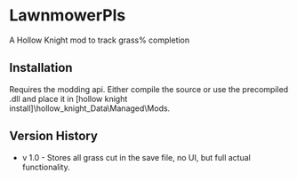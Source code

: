 # LawnmowerPls
A Hollow Knight mod to track grass% completion

## Installation
Requires the modding api.
Either compile the source or use the precompiled .dll and place it in [hollow knight install]\hollow_knight_Data\Managed\Mods.

## Version History
- v 1.0 - Stores all grass cut in the save file, no UI, but full actual functionality.
